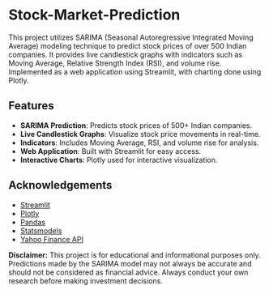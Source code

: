 # Stock-Market-Prediction

This project utilizes SARIMA (Seasonal Autoregressive Integrated Moving Average) modeling technique to predict stock prices of over 500 Indian companies. It provides live candlestick graphs with indicators such as Moving Average, Relative Strength Index (RSI), and volume rise. Implemented as a web application using Streamlit, with charting done using Plotly.

## Features

- **SARIMA Prediction**: Predicts stock prices of 500+ Indian companies.
- **Live Candlestick Graphs**: Visualize stock price movements in real-time.
- **Indicators**: Includes Moving Average, RSI, and volume rise for analysis.
- **Web Application**: Built with Streamlit for easy access.
- **Interactive Charts**: Plotly used for interactive visualization.


## Acknowledgements

- [Streamlit](https://streamlit.io/)
- [Plotly](https://plotly.com/)
- [Pandas](https://pandas.pydata.org/)
- [Statsmodels](https://www.statsmodels.org/)
- [Yahoo Finance API](https://pypi.org/project/yfinance/)

**Disclaimer:** This project is for educational and informational purposes only. Predictions made by the SARIMA model may not always be accurate and should not be considered as financial advice. Always conduct your own research before making investment decisions.
